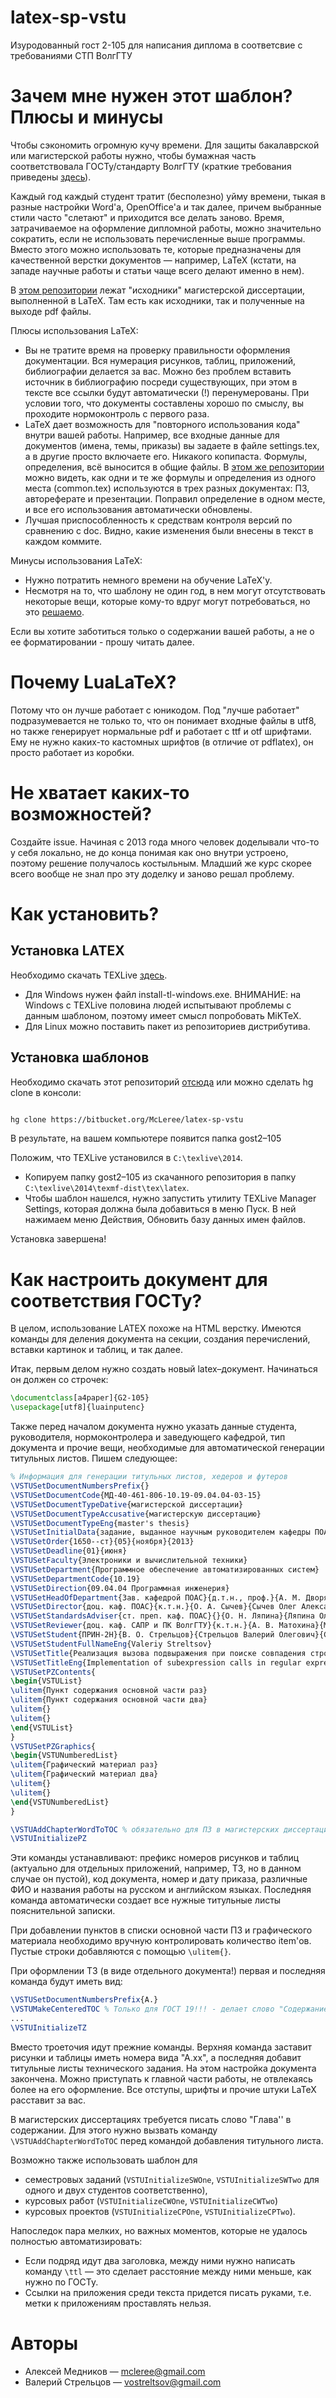 # latex-sp-vstu
Изуродованный гост 2-105 для написания диплома в соответсвие с требованиями СТП ВолгГТУ

# Зачем мне нужен этот шаблон? Плюсы и минусы #

Чтобы сэкономить огромную кучу времени. Для защиты бакалаврской или магистерской работы нужно, чтобы бумажная часть соответствовала ГОСТу/стандарту ВолгГТУ (краткие требования приведены [здесь](http://wiki.poas.vstu.ru/index.php/%D0%A2%D0%B5%D0%BA%D1%81%D1%82%D0%BE%D0%B2%D1%8B%D0%B9_%D0%B4%D0%BE%D0%BA%D1%83%D0%BC%D0%B5%D0%BD%D1%82)).

Каждый год каждый студент тратит (бесполезно) уйму времени, тыкая в разные настройки Word'а, OpenOffice'а и так далее, причем выбранные стили часто "слетают" и приходится все делать заново. Время, затрачиваемое на оформление дипломной работы, можно значительно сократить, если не использовать перечисленные выше программы. Вместо этого можно использовать те, которые предназначены для качественной верстки документов — например, LaTeX (кстати, на западе научные работы и статьи чаще всего делают именно в нем).

В [этом репозитории](https://bitbucket.org/vostreltsov/masters-thesis) лежат "исходники" магистерской диссертации, выполненной в LaTeX. Там есть как исходники, так и полученные на выходе pdf файлы.

Плюсы использования LaTeX:

* Вы не тратите время на проверку правильности оформления документации. Вся нумерация рисунков, таблиц, приложений, библиографии делается за вас. Можно без проблем вставить источник в библиографию посреди существующих, при этом в тексте все ссылки будут автоматически (!) перенумерованы. При условии того, что документы составлены хорошо по смыслу, вы проходите нормоконтроль с первого раза.
* LaTeX дает возможность для "повторного использования кода" внутри вашей работы. Например, все входные данные для документов (имена, темы, приказы) вы задаете в файле settings.tex, а в другие просто включаете его. Никакого копипаста. Формулы, определения, всё выносится в общие файлы. В [этом же репозитории](https://bitbucket.org/vostreltsov/masters-thesis) можно видеть, как одни и те же формулы и определения из одного места (common.tex) используются в трех разных документах: ПЗ, автореферате и презентации. Поправил определение в одном месте, и все его использования автоматически обновлены.
* Лучшая приспособленность к средствам контроля версий по сравнению с doc. Видно, какие изменения были внесены в текст в каждом коммите.

Минусы использования LaTeX:

* Нужно потратить немного времени на обучение LaTeX'у.
* Несмотря на то, что шаблону не один год, в нем могут отсутствовать некоторые вещи, которые кому-то вдруг могут потребоваться, но это [решаемо](https://github.com/McLeree/latex-sp-vstu/README.md#%D0%BD%D0%B5-%D1%85%D0%B2%D0%B0%D1%82%D0%B0%D0%B5%D1%82-%D0%BA%D0%B0%D0%BA%D0%B8%D1%85-%D1%82%D0%BE-%D0%B2%D0%BE%D0%B7%D0%BC%D0%BE%D0%B6%D0%BD%D0%BE%D1%81%D1%82%D0%B5%D0%B9).

Если вы хотите заботиться только о содержании вашей работы, а не о ее форматировании - прошу читать далее.

# Почему LuaLaTeX? #

Потому что он лучше работает с юникодом. Под "лучше работает" подразумевается не только то, что он понимает входные файлы в utf8, но также генерирует нормальные pdf и работает с ttf и otf шрифтами. Ему не нужно каких-то кастомных шрифтов (в отличие от pdflatex), он просто работает из коробки.

# Не хватает каких-то возможностей? #

Создайте issue. Начиная с 2013 года много человек доделывали что-то у себя локально, не до конца понимая как оно внутри устроено, поэтому решение получалось костыльным. Младший же курс скорее всего вообще не знал про эту доделку и заново решал проблему.

# Как установить? #

## Установка LATEX ##

Необходимо скачать TEXLive [здесь](https://www.tug.org/texlive/acquire-netinstall.html).

* Для Windows нужен файл install-tl-windows.exe. ВНИМАНИЕ: на Windows с TEXLive половина людей испытывают проблемы с данным шаблоном, поэтому имеет смысл попробовать MiKTeX.
* Для Linux можно поставить пакет из репозиториев дистрибутива. 

## Установка шаблонов ##
Необходимо скачать этот репозиторий [отсюда](https://github.com/McLeree/latex-sp-vstu/archive/master.zip) или можно сделать hg clone в консоли:

```bash

hg clone https://bitbucket.org/McLeree/latex-sp-vstu
```
В результате, на вашем компьютере появится папка gost2–105

Положим, что TEXLive установился в `C:\texlive\2014`.

* Копируем папку gost2–105 из скачанного репозитория в папку `C:\texlive\2014\texmf-dist\tex\latex`.
* Чтобы шаблон нашелся, нужно запустить утилиту TEXLive Manager Settings, которая должна была добавиться в меню Пуск. В ней нажимаем меню Действия, Обновить базу данных имен файлов.

Установка завершена!

# Как настроить документ для соответствия ГОСТу? #

В целом, использование LATEX похоже на HTML верстку. Имеются команды для деления документа на секции, создания перечислений, вставки картинок и таблиц, и так далее.

Итак, первым делом нужно создать новый latex–документ. Начинаться он должен со строчек:

```latex
\documentclass[a4paper]{G2-105}
\usepackage[utf8]{luainputenc}
```

Также перед началом документа нужно указать данные студента, руководителя, нормоконтролера и заведующего кафедрой, тип документа и прочие вещи, необходимые для автоматической генерации титульных листов. Пишем следующее:

```latex
% Информация для генерации титульных листов, хедеров и футеров
\VSTUSetDocumentNumbersPrefix{}
\VSTUSetDocumentCode{МД-40-461-806-10.19-09.04.04-03-15}
\VSTUSetDocumentTypeDative{магистерской диссертации}
\VSTUSetDocumentTypeAccusative{магистерскую диссертацию}
\VSTUSetDocumentTypeEng{master's thesis}
\VSTUSetInitialData{задание, выданное научным руководителем кафедры ПОАС, утвержденное приказом ректора университета}
\VSTUSetOrder{1650--ст}{05}{ноября}{2013}
\VSTUSetDeadline{01}{июня}
\VSTUSetFaculty{Электроники и вычислительной техники}
\VSTUSetDepartment{Программное обеспечение автоматизированных систем}
\VSTUSetDepartmentCode{10.19}
\VSTUSetDirection{09.04.04 Программная инженерия}
\VSTUSetHeadOfDepartment{Зав. кафедрой ПОАС}{д.т.н., проф.}{А. М. Дворянкин}{Дворянкин Александр Михайлович}
\VSTUSetDirector{доц. каф. ПОАС}{к.т.н.}{О. А. Сычев}{Сычев Олег Александрович}
\VSTUSetStandardsAdviser{ст. преп. каф. ПОАС}{}{О. Н. Ляпина}{Ляпина Ольга Николаевна}
\VSTUSetReviewer{доц. каф. САПР и ПК ВолгГТУ}{к.т.н.}{А. В. Матохина}{Матохина Анна Владимировна}
\VSTUSetStudent{ПРИН-2Н}{В. О. Стрельцов}{Стрельцов Валерий Олегович}{Стрельцова Валерия Олеговича}
\VSTUSetStudentFullNameEng{Valeriy Streltsov}
\VSTUSetTitle{Реализация вызова подвыражения при поиске совпадения строки с регулярным выражением и генерация продолжения частичного совпадения методом конечных автоматов}
\VSTUSetTitleEng{Implementation of subexpression calls in regular expression matching and generation of partial match continuation using finite state automata}
\VSTUSetPZContents{
\begin{VSTUList}
\ulitem{Пункт содержания основной части раз}
\ulitem{Пункт содержания основной части два}
\ulitem{}
\ulitem{}
\end{VSTUList}
}
\VSTUSetPZGraphics{
\begin{VSTUNumberedList}
\ulitem{Графический материал раз}
\ulitem{Графический материал два}
\ulitem{}
\ulitem{}
\end{VSTUNumberedList}
}

\VSTUAddChapterWordToTOC % обязательно для ПЗ в магистерских диссертациях
\VSTUInitializePZ
```

Эти команды устанавливают: префикс номеров рисунков и таблиц (актуально для отдельных приложений, например, ТЗ, но в данном случае он пустой), код документа, номер и дату приказа, различные ФИО и названия работы на русском и английском языках. Последняя команда автоматически создает все нужные титульные листы пояснительной записки.

При добавлении пунктов в списки основной части ПЗ и графического материала необходимо вручную контролировать количество item'ов. Пустые строки добавляются с помощью `\ulitem{}`.

При оформлении ТЗ (в виде отдельного документа!) первая и последняя команда будут иметь вид:

```latex
\VSTUSetDocumentNumbersPrefix{А.}
\VSTUMakeCenteredTOC % Только для ГОСТ 19!!! - делает слово "Содержание" по центру
...
\VSTUInitializeTZ
```

Вместо троеточия идут прежние команды. Верхняя команда заставит рисунки и таблицы иметь номера вида "А.xx", а последняя добавит титульные листы технического задания. На этом настройка документа закончена. Можно приступать к главной части работы, не отвлекаясь более на его оформление. Все отступы, шрифты и прочие штуки
LaTeX расставит за вас.

В магистерских диссертациях требуется писать слово "Глава'' в содержании. Для этого нужно вызвать команду `\VSTUAddChapterWordToTOC` перед командой добавления титульного листа.

Возможно также использовать шаблон для 

* семестровых заданий (`VSTUInitializeSWOne`, `VSTUInitializeSWTwo` для одного и двух студентов соответственно),
* курсовых работ (`VSTUInitializeCWOne`, `VSTUInitializeCWTwo`)
* курсовых проектов (`VSTUInitializeCPOne`, `VSTUInitializeCPTwo`).

Напоследок пара мелких, но важных моментов, которые не удалось полностью автоматизировать:

* Если подряд идут два заголовка, между ними нужно написать команду `\ttl` — это сделает расстояние между ними меньше, как нужно по ГОСТу.
* Ссылки на приложения среди текста придется писать руками, т.е. метки к приложениям проставлять нельзя.

# Авторы #
* Алексей Медников — mcleree@gmail.com
* Валерий Стрельцов — vostreltsov@gmail.com
